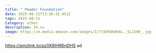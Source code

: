 ```yaml
---
title: " Powder Foundation"
date: 2025-08-21T13:36:32.051Z
tags: 2025-08-21
Category: other
description: 24.xx
image: https://m.media-amazon.com/images/I/719dhDSWk6L._SL1500_.jpg
---
```

https://amzlink.to/az0X8IHR6nDHS ad